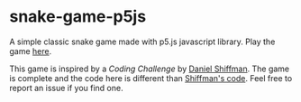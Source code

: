 # snake-game-p5js
A simple classic snake game made with p5.js javascript library. Play the game [here](https://amior.github.io/snake-game-p5js/).

This game is inspired by a _Coding Challenge_ by [Daniel Shiffman](https://github.com/shiffman). The game is complete and the code here is different than [Shiffman's code](https://github.com/CodingRainbow/Rainbow-Code/blob/master/challenges/CC_03_Snake_game_p5.js/snake.js). Feel free to report an issue if you find one.
